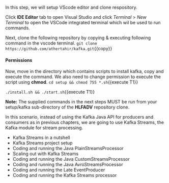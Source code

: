 In this step, we will setup VScode editor and clone respository.

Click **IDE Editor** tab to open Visual Studio and click _Terminal_ > _New Terminal_ to open the VSCode integrated terminal which wil be used to run commands.

Next, clone the following repository by copying & executing following command in the vscode terminal.
`git clone https://github.com/athertahir/kafka.git`{{copy}}

#### Permissions
Now, move in the directory which contains scripts to install kafka, copy and execute the command. We also need to change permission to execute the script using **chmod**.
`cd setup && chmod 755 *.sh`{{execute T1}} 

`./install.sh && ./start.sh`{{execute T1}} 

**Note:**
The supplied commands in the next steps MUST be run from your setup/kafka sub-directory of the **HLFADV** repository clone.

In this scenario, instead of using the Kafka Java API for producers and consumers as in previous chapters, we are going to use Kafka Streams, the Kafka module for stream processing.

- Kafka Streams in a nutshell
- Kafka Streams project setup
- Coding and running the Java PlainStreamsProcessor
- Scaling out with Kafka Streams
- Coding and running the Java CustomStreamsProcessor
- Coding and running the Java AvroStreamsProcessor
- Coding and running the Late EventProducer
- Coding and running the Kafka Streams processor